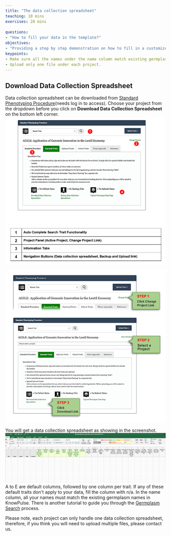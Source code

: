 ```yaml
---
title: "The data collection spreadsheet"
teaching: 10 mins
exercises: 20 mins
 
questions:
- "How to fill your data in the template?"
objectives:
- "Providing a step by step demonstration on how to fill in a customized template."
keypoints:
- Make sure all the names under the name column match existing germplasm in KnowPulse.
- Upload only one file under each project. 
---
```


## Download Data Collection Spreadsheet 

Data collection spreadsheet can be downloaded from [Standard Phenotyping Procedure](https://knowpulse.usask.ca/phenotypes/raw/instructions)(needs log in to access). Choose your project from the dropdown before you click on **Download Data Collection Spreadsheet** on the bottom left corner. 
![Screenshot of main code listing](../fig/howto-upload-raw-phenotypic-data.7.png)

![Screenshot of main code listing](../fig/howto-upload-raw-phenotypic-data.9.png)

You will get a data collection spreadsheet as showing in the screenshot.
![Screenshot of main code listing](../fig/howto-upload-raw-phenotypic-data.8.png)
A to E are default columns, followed by one column per trait. If any of these default traits don't apply to your data, fill the column with n/a. In the name column, all your names must match the existing germplasm names in KnowPulse. There is another tutorial to guide you through the [Germplasm Search](https://knowpulse-knowledgebase.github.io/Germplasm-Search/) process.

Please note, each project can only handle one data collection spreadsheet, therefore, if you think you will need to upload multiple files, please contact us. 
